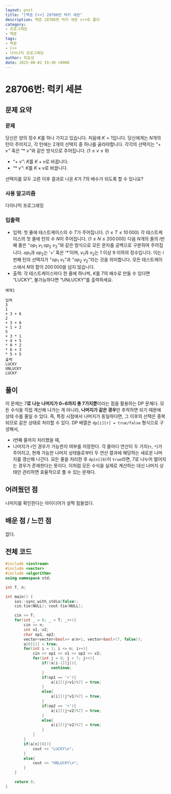 ```yaml
---
layout: post
title: "[백준 C++] 28706번 럭키 세븐"
description: 백준 28706번 럭키 세븐 c++로 풀이
category:
- 프로그래밍
- 백준
tags:
- 백준
- C++
- 다이나믹 프로그래밍
author: 최호성
date: 2025-08-02 19:30 +0900
---
```

# 28706번: 럭키 세븐

## 문제 요약
### 문제
당신은 양의 정수 $K$를 하나 가지고 있습니다. 처음에 $K=1$입니다.
당신에게는 $N$개의 턴이 주어지고, 각 턴에는 $2$개의 선택지 중 하나를 골라야합니다. 각각의 선택지는 “+ $v$ ” 혹은 “* $v$ ”와 같은 방식으로 주어집니다. $(1 \le v \le 9)$ 
- “+ $v$ ”: $K$를 $K + v$로 바꿉니다.
- “* $v$ ”: $K$를 $K \times v$로 바꿉니다.

선택지를 모두 고른 이후 결과로 나온 $K$가 $7$의 배수가 되도록 할 수 있나요?

### 사용 알고리즘
다이나믹 프로그래밍

### 입출력
- 입력: 첫 줄에 테스트케이스의 수 $T$가 주어집니다. $(1 \le T \le 10\,000)$ 
각 테스트케이스의 첫 줄에 턴의 수 $N$이 주어집니다. $(1 \le N \le 200\,000)$ 
다음 $N$개의 줄의 $i$번째 줄은 “ $op_1$ $v_1$ $op_2$ $v_2$ ”와 같은 방식으로 모든 문자를 공백으로 구분하여 주어집니다. $op_1$과 $op_2$는 ‘+’ 혹은 ‘*’이며, $v_1$과 $v_2$는 $1$ 이상 $9$ 이하의 정수입니다. 이는 $i$번째 턴의 선택지가 “ $op_1$ $v_1$ ”과 “ $op_2$ $v_2$ ”라는 것을 의미합니다.
모든 테스트케이스에서 $N$의 합이 $200\,000$을 넘지 않습니다.
- 출력: 각 테스트케이스마다 한 줄에 하나씩, $K$를 $7$의 배수로 만들 수 있다면 “LUCKY”, 불가능하다면 “UNLUCKY”를 출력하세요.
```
예제1

입력
3
1
+ 3 + 6
2
+ 3 + 6
+ 1 + 2
5
+ 3 * 1
+ 4 + 5
* 9 * 2
* 6 + 3
* 5 + 5
출력
LUCKY
UNLUCKY
LUCKY
```
## 풀이
이 문제는 7**로 나눈 나머지가 0~6까지 총 7가지뿐**이라는 점을 활용하는 DP 문제다.
모든 수식을 직접 계산해 나가는 게 아니라, **나머지가 같은 경우**만 추적하면 되기 때문에 상태 수를 줄일 수 있다.
즉, 특정 시점에서 나머지가 동일하다면, 그 이후의 선택은 중복되므로 같은 상태로 처리할 수 있다.
DP 배열은 `dp[i][r] = true/false` 형식으로 구성해서,
- i번째 줄까지 처리했을 때,
- 나머지가 r인 경우가 가능한지 여부를 저장한다.
각 줄마다 연산이 두 가지(`+`, `*`)가 주어지고, 현재 가능한 나머지 상태들로부터 두 연산 결과에 해당하는 새로운 나머지를 갱신해 나간다.
모든 줄을 처리한 후 `dp[n][0]`이 `true`라면, 7로 나누어 떨어지는 경우가 존재한다는 뜻이다.
이처럼 모든 수식을 실제로 계산하는 대신 나머지 상태만 관리하면 효율적으로 풀 수 있는 문제다.

## 어려웠던 점
나머지를 확인한다는 아이디어가 살짝 힘들었다.

## 배운 점 / 느낀 점
없다.

## 전체 코드
```cpp
#include <iostream>
#include <vector>
#include <algorithm>
using namespace std;

int T, n;

int main() {
    ios::sync_with_stdio(false);
    cin.tie(NULL); cout.tie(NULL);

    cin >> T;
    for(int _ = 0; _ < T; _++){
        cin >> n;
        int v1, v2;
        char op1, op2;
        vector<vector<bool>> a(n+1, vector<bool>(7, false));
        a[0][1] = true;
        for(int i = 1; i <= n; i++){
            cin >> op1 >> v1 >> op2 >> v2;
            for(int j = 0; j < 7; j++){
                if(!a[i-1][j]){
                    continue;
                }
                if(op1 == '+'){
                    a[i][(j+v1)%7] = true;
                }
                else{
                    a[i][(j*v1)%7] = true;
                }
                if(op2 == '+'){
                    a[i][(j+v2)%7] = true;
                }
                else{
                    a[i][(j*v2)%7] = true;
                }
            }
        }
        if(a[n][0]){
            cout << "LUCKY\n";
        }
        else{
            cout << "UNLUCKY\n";
        }
    }

    return 0;
}
```
